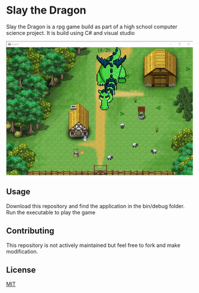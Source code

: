 # Slay the Dragon

Slay the Dragon is a rpg game build as part of a high school computer science project. It is build using C# and visual studio

![Game Play](https://github.com/boris1022chan/slay-the-dragon/blob/master/Image%20Box/game-play.png)

## Usage

Download this repository and find the application in the bin/debug folder. Run the executable to play the game

## Contributing
This repository is not actively maintained but feel free to fork and make modification.

## License
[MIT](https://choosealicense.com/licenses/mit/)
